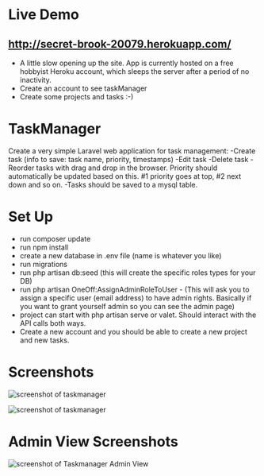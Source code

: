 # Live Demo 
http://secret-brook-20079.herokuapp.com/
-
  - A little slow opening up the site. App is currently hosted on a free hobbyist Heroku account, which sleeps the server after a period of no inactivity. 
  - Create an account to see taskManager
  - Create some projects and tasks :-)

# TaskManager

Create a very simple Laravel web application for task management: -Create task (info to save: task name, priority, timestamps) -Edit task -Delete task -Reorder tasks with drag and drop in the browser. Priority should automatically be updated based on this. #1 priority goes at top, #2 next down and so on. -Tasks should be saved to a mysql table.


# Set Up

  - run composer update
  - run npm install
  - create a new database in .env file (name is whatever you like)
  - run migrations
  - run php artisan db:seed (this will create the specific roles types for your DB)
  - run php artisan OneOff:AssignAdminRoleToUser - (This will ask you to assign a specific user (email address) to have      admin rights. Basically if you want to grant yourself admin so you can see the admin page)
  - project can start with php artisan serve or valet. Should interact with the API calls both ways.
  - Create a new account and you should be able to create a new project and new tasks.

# Screenshots
<img src="https://res.cloudinary.com/duzsc1kx7/image/upload/v1592135979/Screenshots/TaskManagerScreenshot4.png"
     alt="screenshot of taskmanager" />
     
<img src="https://res.cloudinary.com/duzsc1kx7/image/upload/v1591272520/Screenshots/TaskManagerScreenshot3.png"
     alt="screenshot of taskmanager" />
     
# Admin View Screenshots  
<img src="https://res.cloudinary.com/duzsc1kx7/image/upload/v1592136111/Screenshots/TaskManagerScreenshot5.png"
    alt="screenshot of Taskmanager Admin View" />
     
